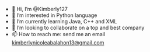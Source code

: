- 👋 Hi, I’m @Kimberly127
- 👀 I’m interested in Python  language 
- 🌱 I’m currently learning Java, C++ and XML 
- 💞️ I’m looking to collaborate on a top and best company 
- 📫 How to reach me: send me an email kimberlynicoleabalahon13@gmail.com

<!---
Kimberly127/Kimberly127 is a ✨ special ✨ repository because its `README.md` (this file) appears on your GitHub profile.
You can click the Preview link to take a look at your changes.
--->
